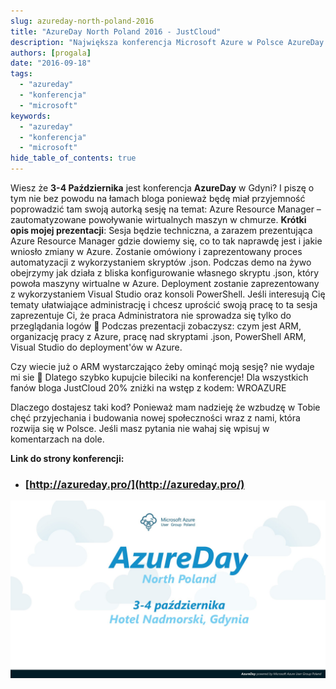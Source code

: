 ```yaml
---
slug: azureday-north-poland-2016
title: "AzureDay North Poland 2016 - JustCloud"
description: "Największa konferencja Microsoft Azure w Polsce AzureDay North Poland 2016!"
authors: [progala]
date: "2016-09-18"
tags: 
  - "azureday"
  - "konferencja"
  - "microsoft"
keywords:
  - "azureday"
  - "konferencja"
  - "microsoft"
hide_table_of_contents: true
---
```


Wiesz że **3-4 Października** jest konferencja **AzureDay** w Gdyni? I piszę o tym nie bez powodu na łamach bloga ponieważ będę miał przyjemność poprowadzić tam swoją autorką sesję na temat: Azure Resource Manager – zautomatyzowane powoływanie wirtualnych maszyn w chmurze. **Krótki opis mojej prezentacji**: Sesja będzie techniczna, a zarazem prezentująca Azure Resource Manager gdzie dowiemy się, co to tak naprawdę jest i jakie wniosło zmiany w Azure. Zostanie omówiony i zaprezentowany proces automatyzacji z wykorzystaniem skryptów .json. Podczas demo na żywo obejrzymy jak działa z bliska konfigurowanie własnego skryptu .json, który powoła maszyny wirtualne w Azure. Deployment zostanie zaprezentowany z wykorzystaniem Visual Studio oraz konsoli PowerShell. Jeśli interesują Cię tematy ułatwiające administrację i chcesz uprościć swoją pracę to ta sesja zaprezentuje Ci, że praca Administratora nie sprowadza się tylko do przeglądania logów 🙂 Podczas prezentacji zobaczysz: czym jest ARM, organizację pracy z Azure, pracę nad skryptami .json, PowerShell ARM, Visual Studio do deployment'ów w Azure.

Czy wiecie już o ARM wystarczająco żeby ominąć moją sesję? nie wydaje mi sie 🙂 Dlatego szybko kupujcie bileciki na konferencje! Dla wszystkich fanów bloga JustCloud 20% zniżki na wstęp z kodem: WROAZURE

Dlaczego dostajesz taki kod? Ponieważ mam nadzieję że wzbudzę w Tobie chęć przyjechania i budowania nowej społeczności wraz z nami, która rozwija się w Polsce. Jeśli masz pytania nie wahaj się wpisuj w komentarzach na dole.

**Link do strony konferencji:**

- ### [http://azureday.pro/](http://azureday.pro/)
    

![azureday north poland](images/maxresdefault.jpg)
